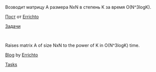 Возводит матрицу A размера NxN в степень K за время O(N^3logK).

[Пост](https://codeforces.com/blog/entry/80195) от [Errichto](https://codeforces.com/profile/Errichto)

[Задачи](https://codeforces.com/gym/102644)

<br/>

Raises matrix A of size NxN to the power of K in O(N^3logK) time.

[Blog](https://codeforces.com/blog/entry/80195) by [Errichto](https://codeforces.com/profile/Errichto)

[Tasks](https://codeforces.com/gym/102644)